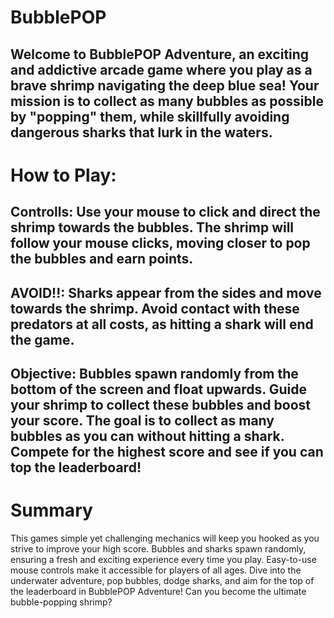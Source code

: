 # BubblePOP

## Welcome to BubblePOP Adventure, an exciting and addictive arcade game where you play as a brave shrimp navigating the deep blue sea! Your mission is to collect as many bubbles as possible by "popping" them, while skillfully avoiding dangerous sharks that lurk in the waters.

# How to Play:

## Controlls: Use your mouse to click and direct the shrimp towards the bubbles. The shrimp will follow your mouse clicks, moving closer to pop the bubbles and earn points.
## AVOID!!: Sharks appear from the sides and move towards the shrimp. Avoid contact with these predators at all costs, as hitting a shark will end the game.
## Objective: Bubbles spawn randomly from the bottom of the screen and float upwards. Guide your shrimp to collect these bubbles and boost your score. The goal is to collect as many bubbles as you can without hitting a shark. Compete for the highest score and see if you can top the leaderboard!

# Summary
This games simple yet challenging mechanics will keep you hooked as you strive to improve your high score. Bubbles and sharks spawn randomly, ensuring a fresh and exciting experience every time you play. Easy-to-use mouse controls make it accessible for players of all ages. Dive into the underwater adventure, pop bubbles, dodge sharks, and aim for the top of the leaderboard in BubblePOP Adventure! Can you become the ultimate bubble-popping shrimp?
